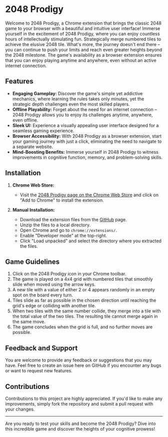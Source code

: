 # 2048 Prodigy

Welcome to 2048 Prodigy, a Chrome extension that brings the classic 2048 game to your browser with a beautiful and intuitive user interface! Immerse yourself in the excitement of 2048 Prodigy, where you can enjoy countless hours of intellectually stimulating fun. Strategically merge numbered tiles to achieve the elusive 2048 tile. What's more, the journey doesn't end there – you can continue to push your limits and reach even greater heights beyond the 2048 milestone. The game's availability as a browser extension ensures that you can enjoy playing anytime and anywhere, even without an active internet connection.

## Features

- **Engaging Gameplay:** Discover the game's simple yet addictive mechanics, where learning the rules takes only minutes, yet the strategic depth challenges even the most skilled players.
- **Offline Playability:** Forget about the need for an internet connection – 2048 Prodigy allows you to enjoy its challenges anytime, anywhere, even offline.
- **Sleek UI:** Experience a visually appealing user interface designed for a seamless gaming experience.
- **Browser Accessibility:** With 2048 Prodigy as a browser extension, start your gaming journey with just a click, eliminating the need to navigate to a separate website.
- **Mind-Boosting Benefits:** Immerse yourself in 2048 Prodigy to witness improvements in cognitive function, memory, and problem-solving skills.

## Installation

1. **Chrome Web Store:**

   - Visit the [2048 Prodigy page on the Chrome Web Store](#) and click on "Add to Chrome" to install the extension.

2. **Manual Installation:**
   - Download the extension files from the [GitHub](#) page.
   - Unzip the files to a local directory.
   - Open Chrome and go to `chrome://extensions/`.
   - Enable "Developer mode" at the top-right.
   - Click "Load unpacked" and select the directory where you extracted the files.

## Game Guidelines

1. Click on the 2048 Prodigy icon in your Chrome toolbar.
2. The game is played on a 4x4 grid with numbered tiles that smoothly slide when moved using the arrow keys.
3. A new tile with a value of either 2 or 4 appears randomly in an empty spot on the board every turn.
4. Tiles slide as far as possible in the chosen direction until reaching the grid's edge or colliding with another tile.
5. When two tiles with the same number collide, they merge into a tile with the total value of the two tiles. The resulting tile cannot merge again in the same move.
6. The game concludes when the grid is full, and no further moves are possible.

## Feedback and Support

You are welcome to provide any feedback or suggestions that you may have. Feel free to create an issue here on GitHub if you encounter any bugs or want to request new features.

## Contributions

Contributions to this project are highly appreciated. If you'd like to make any improvements, simply fork the repository and submit a pull request with your changes.

<hr>

Are you ready to test your skills and become the 2048 Prodigy? Dive into this incredible game and discover the heights of your cognitive prowess!
